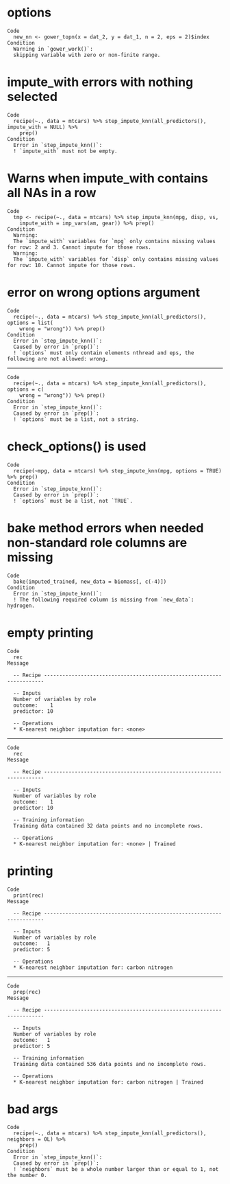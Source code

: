 # options

    Code
      new_nn <- gower_topn(x = dat_2, y = dat_1, n = 2, eps = 2)$index
    Condition
      Warning in `gower_work()`:
      skipping variable with zero or non-finite range.

# impute_with errors with nothing selected

    Code
      recipe(~., data = mtcars) %>% step_impute_knn(all_predictors(), impute_with = NULL) %>%
        prep()
    Condition
      Error in `step_impute_knn()`:
      ! `impute_with` must not be empty.

# Warns when impute_with contains all NAs in a row

    Code
      tmp <- recipe(~., data = mtcars) %>% step_impute_knn(mpg, disp, vs,
        impute_with = imp_vars(am, gear)) %>% prep()
    Condition
      Warning:
      The `impute_with` variables for `mpg` only contains missing values for row: 2 and 3. Cannot impute for those rows.
      Warning:
      The `impute_with` variables for `disp` only contains missing values for row: 10. Cannot impute for those rows.

# error on wrong options argument

    Code
      recipe(~., data = mtcars) %>% step_impute_knn(all_predictors(), options = list(
        wrong = "wrong")) %>% prep()
    Condition
      Error in `step_impute_knn()`:
      Caused by error in `prep()`:
      ! `options` must only contain elements nthread and eps, the following are not allowed: wrong.

---

    Code
      recipe(~., data = mtcars) %>% step_impute_knn(all_predictors(), options = c(
        wrong = "wrong")) %>% prep()
    Condition
      Error in `step_impute_knn()`:
      Caused by error in `prep()`:
      ! `options` must be a list, not a string.

# check_options() is used

    Code
      recipe(~mpg, data = mtcars) %>% step_impute_knn(mpg, options = TRUE) %>% prep()
    Condition
      Error in `step_impute_knn()`:
      Caused by error in `prep()`:
      ! `options` must be a list, not `TRUE`.

# bake method errors when needed non-standard role columns are missing

    Code
      bake(imputed_trained, new_data = biomass[, c(-4)])
    Condition
      Error in `step_impute_knn()`:
      ! The following required column is missing from `new_data`: hydrogen.

# empty printing

    Code
      rec
    Message
      
      -- Recipe ----------------------------------------------------------------------
      
      -- Inputs 
      Number of variables by role
      outcome:    1
      predictor: 10
      
      -- Operations 
      * K-nearest neighbor imputation for: <none>

---

    Code
      rec
    Message
      
      -- Recipe ----------------------------------------------------------------------
      
      -- Inputs 
      Number of variables by role
      outcome:    1
      predictor: 10
      
      -- Training information 
      Training data contained 32 data points and no incomplete rows.
      
      -- Operations 
      * K-nearest neighbor imputation for: <none> | Trained

# printing

    Code
      print(rec)
    Message
      
      -- Recipe ----------------------------------------------------------------------
      
      -- Inputs 
      Number of variables by role
      outcome:   1
      predictor: 5
      
      -- Operations 
      * K-nearest neighbor imputation for: carbon nitrogen

---

    Code
      prep(rec)
    Message
      
      -- Recipe ----------------------------------------------------------------------
      
      -- Inputs 
      Number of variables by role
      outcome:   1
      predictor: 5
      
      -- Training information 
      Training data contained 536 data points and no incomplete rows.
      
      -- Operations 
      * K-nearest neighbor imputation for: carbon nitrogen | Trained

# bad args

    Code
      recipe(~., data = mtcars) %>% step_impute_knn(all_predictors(), neighbors = 0L) %>%
        prep()
    Condition
      Error in `step_impute_knn()`:
      Caused by error in `prep()`:
      ! `neighbors` must be a whole number larger than or equal to 1, not the number 0.

